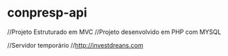 # conpresp-api
//Projeto Estruturado em MVC
//Projeto desenvolvido em PHP com MYSQL

//Servidor temporário
//http://investdreans.com
